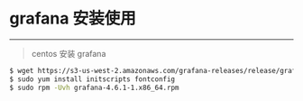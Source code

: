 # grafana 安装使用

------



> centos 安装 grafana

```bash
$ wget https://s3-us-west-2.amazonaws.com/grafana-releases/release/grafana-4.6.1-1.x86_64.rpm
$ sudo yum install initscripts fontconfig
$ sudo rpm -Uvh grafana-4.6.1-1.x86_64.rpm
```